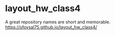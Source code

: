 # layout_hw_class4
A great repository names are short and memorable. 
https://sfoysal75.github.io/layout_hw_class4/
